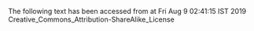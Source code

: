 The following text has been accessed from at Fri Aug 9 02:41:15 IST 2019
Creative_Commons_Attribution-ShareAlike_License

